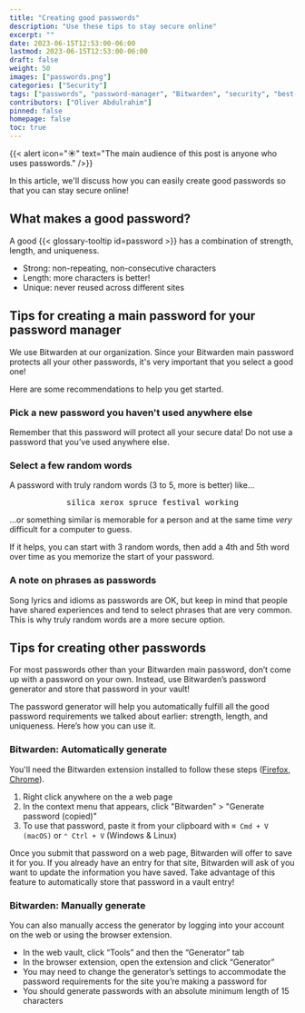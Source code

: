 ```yaml
---
title: "Creating good passwords"
description: "Use these tips to stay secure online"
excerpt: ""
date: 2023-06-15T12:53:00-06:00
lastmod: 2023-06-15T12:53:00-06:00
draft: false
weight: 50
images: ["passwords.png"]
categories: ["Security"]
tags: ["passwords", "password-manager", "Bitwarden", "security", "best-practices", "secrets-management", "online-safety"]
contributors: ["Oliver Abdulrahim"]
pinned: false
homepage: false
toc: true
---
```


{{< alert icon="☀️" text="The main audience of this post is anyone who uses passwords." />}}

In this article, we'll discuss how you can easily create good passwords so that you can
stay secure online!

## What makes a good password?

A good {{< glossary-tooltip id=password >}} has a combination of strength, length, and
uniqueness.

* Strong: non-repeating, non-consecutive characters
* Length: more characters is better!
* Unique: never reused across different sites

## Tips for creating a main password for your password manager

We use Bitwarden at our organization. Since your Bitwarden main password protects all
your other passwords, it's very important that you select a good one!

Here are some recommendations to help you get started.

### Pick a new password you haven't used anywhere else

Remember that this password will protect all your secure data! Do not use a password that
you’ve used anywhere else.

### Select a few random words

A password with truly random words (3 to 5, more is better) like…

<div align="center">
<pre>silica xerox spruce festival working</pre>
</div>

…or something similar is memorable for a person and at the same time *very* difficult for
a computer to guess.

If it helps, you can start with 3 random words, then add a 4th and 5th word over time as
you memorize the start of your password.

### A note on phrases as passwords

Song lyrics and idioms as passwords are OK, but keep in mind that people have shared
experiences and tend to select phrases that are very common. This is why truly random
words are a more secure option.

## Tips for creating other passwords

For most passwords other than your Bitwarden main password, don’t come up with a
password on your own. Instead, use Bitwarden’s password generator and store that
password in your vault!

The password generator will help you automatically fulfill all the good password
requirements we talked about earlier: strength, length, and uniqueness. Here’s how you
can use it.

### Bitwarden: Automatically generate

You'll need the Bitwarden extension installed to follow these steps
([Firefox](https://addons.mozilla.org/en-US/firefox/addon/bitwarden-password-manager/),
[Chrome](https://chrome.google.com/webstore/detail/bitwarden-free-password-m/nngceckbapebfimnlniiiahkandclblb)).

1. Right click anywhere on the a web page
2. In the context menu that appears, click "Bitwarden" > "Generate password (copied)"
3. To use that password, paste it from your clipboard with `⌘ Cmd + V (macOS)` or
   `⌃ Ctrl + V` (Windows & Linux)

Once you submit that password on a web page, Bitwarden will offer to save it for you.
If you already have an entry for that site, Bitwarden will ask of you want to update
the information you have saved. Take advantage of this feature to automatically store
that password in a vault entry!

### Bitwarden: Manually generate

You can also manually access the generator by logging into your account on the web or
using the browser extension.

* In the web vault, click “Tools” and then the “Generator” tab
* In the browser extension, open the extension and click “Generator”
* You may need to change the generator’s settings to accommodate the password
requirements for the site you’re making a password for
* You should generate passwords with an absolute minimum length of 15
characters

